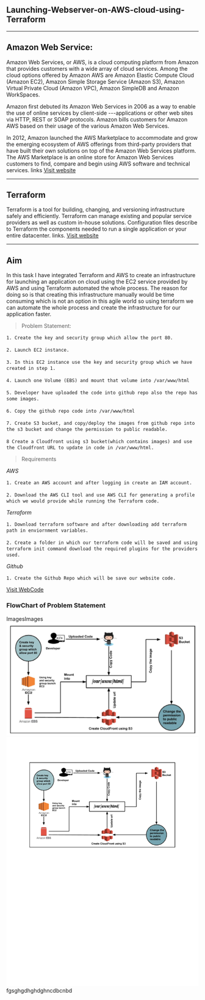 ## Launching-Webserver-on-AWS-cloud-using-Terraform
---
## Amazon Web Service:
Amazon Web Services, or AWS, is a cloud computing platform from Amazon that provides customers with a wide array of cloud services. Among the cloud options offered by Amazon AWS are Amazon Elastic Compute Cloud (Amazon EC2), Amazon Simple Storage Service (Amazon S3), Amazon Virtual Private Cloud (Amazon VPC), Amazon SimpleDB and Amazon WorkSpaces.

Amazon first debuted its Amazon Web Services in 2006 as a way to enable the use of online services by client-side ---applications or other web sites via HTTP, REST or SOAP protocols. Amazon bills customers for Amazon AWS based on their usage of the various Amazon Web Services.

In 2012, Amazon launched the AWS Marketplace to accommodate and grow the emerging ecosystem of AWS offerings from third-party providers that have built their own solutions on top of the Amazon Web Services platform. The AWS Marketplace is an online store for Amazon Web Services customers to find, compare and begin using AWS software and technical services.
links
[Visit website](https://aws.amazon.com/console/)

---
## Terraform
Terraform is a tool for building, changing, and versioning infrastructure safely and efficiently. Terraform can manage existing and popular service providers as well as custom in-house solutions. Configuration files describe to Terraform the components needed to run a single application or your entire datacenter.
links.
[Visit website](https://www.terraform.io/)

---
## Aim
In this task I have integrated Terraform and AWS to create an infrastructure for launching an application on cloud using the EC2 service provided by AWS and using Terraform automated the whole process. The reason for doing so is that creating this infrastructure manually would be time consuming which is not an option in this agile world so using terraform we can automate the whole process and create the infrastructure for our application faster.

>Problem Statement:
```
1. Create the key and security group which allow the port 80.

2. Launch EC2 instance.

3. In this EC2 instance use the key and security group which we have created in step 1.

4. Launch one Volume (EBS) and mount that volume into /var/www/html

5. Developer have uploaded the code into github repo also the repo has some images.

6. Copy the github repo code into /var/www/html

7. Create S3 bucket, and copy/deploy the images from github repo into the s3 bucket and change the permission to public readable.

8 Create a Cloudfront using s3 bucket(which contains images) and use the Cloudfront URL to update in code in /var/www/html.
```
>Requirements

_AWS_
```
1. Create an AWS account and after logging in create an IAM account.

2. Download the AWS CLI tool and use AWS CLI for generating a profile which we would provide while running the Terraform code.
```
_Terraform_
```
1. Download terraform software and after downloading add terraform path in enviornment variables.

2. Create a folder in which our terraform code will be saved and using terraform init command download the required plugins for the providers used.
```
_Github_
```
1. Create the Github Repo which will be save our website code.
```
[Visit WebCode](https://github.com/hackcoderr/Mini-Project)


### FlowChart of Problem Statement
ImagesImages
![images](https://github.com/hackcoderr/Mini-Project/blob/master/images/portfolio/webserver123.jpg)
![images](https://github.com/hackcoderr/Mini-Project/blob/master/images/portfolio/webserver.jpg)
fgsghgdhghdghncdbcnbd
